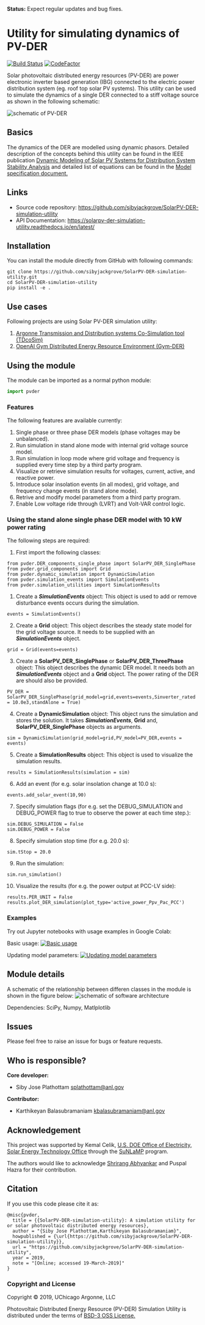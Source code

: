**Status:** Expect regular updates and bug fixes.

# Utility for simulating dynamics of PV-DER

[![Build Status](https://travis-ci.org/sibyjackgrove/SolarPV-DER-simulation-utility.svg?branch=master)](https://travis-ci.org/sibyjackgrove/SolarPV-DER-simulation-utility)
[![CodeFactor](https://www.codefactor.io/repository/github/sibyjackgrove/solarpv-der-simulation-utility/badge)](https://www.codefactor.io/repository/github/sibyjackgrove/solarpv-der-simulation-utility)

Solar photovoltaic distributed energy resources (PV-DER) are power electronic inverter based generation (IBG) connected to the electric power distribution system (eg. roof top solar PV systems). This utility can be used to simulate the dynamics of a single DER connected to a stiff voltage source as shown in the following schematic:

![schematic of PV-DER](PVDER_schematic.png)

## Basics
The dynamics of the DER are modelled using dynamic phasors. Detailed description of the concepts behind this utility can be found in the IEEE publication [Dynamic Modeling of Solar PV Systems for Distribution System Stability Analysis](https://www.researchgate.net/publication/333985171_Dynamic_Modeling_of_Solar_PV_Systems_for_Distribution_System_Stability_Analysis) and detailed list of equations can be found in the [Model specification document.](docs/PV_DER_model_specification_rev3.docx)

## Links
* Source code repository: https://github.com/sibyjackgrove/SolarPV-DER-simulation-utility
* API Documentation: https://solarpv-der-simulation-utility.readthedocs.io/en/latest/

## Installation
You can install the module directly from GitHub with following commands:
```
git clone https://github.com/sibyjackgrove/SolarPV-DER-simulation-utility.git
cd SolarPV-DER-simulation-utility
pip install -e .
```

## Use cases
Following projects are using Solar PV-DER simulation utility:
1. [Argonne Transmission and Distribution systems Co-Simulation tool (TDcoSim)](https://github.com/tdcosim/TDcoSim)
2. [OpenAI Gym Distributed Energy Resource Environment  (Gym-DER)](https://github.com/sibyjackgrove/gym-SolarPVDER-environment)

## Using the module
The module can be imported as a normal python module:

```python
import pvder
```

### Features
The following features are available currently:
1. Single phase or three phase DER models (phase voltages may be unbalanced).
2. Run simulation in stand alone mode with internal grid voltage source model.
3. Run simulation in loop mode where grid voltage and frequency is supplied every time step by a third party program.
4. Visualize or retrieve simulation results for voltages, current, active, and reactive power.
5. Introduce solar insolation events (in all modes), grid voltage, and frequency change events (in stand alone mode).
6. Retrive and modify model parameters from a third party program.
7. Enable Low voltage ride through (LVRT) and Volt-VAR control logic.

### Using the stand alone single phase DER model with 10 kW power rating
The following steps are required:
1. First import the following classes:
```
from pvder.DER_components_single_phase import SolarPV_DER_SinglePhase
from pvder.grid_components import Grid
from pvder.dynamic_simulation import DynamicSimulation
from pvder.simulation_events import SimulationEvents
from pvder.simulation_utilities import SimulationResults
```
1. Create a **_SimulationEvents_** object: This object is used to add or remove disturbance events occurs during the simulation.
```
events = SimulationEvents()
```
2. Create a **Grid** object: This object describes the steady state model for the grid voltage source. It needs to be supplied with an **_SimulationEvents_** object.
```
grid = Grid(events=events)
```
3. Create a **SolarPV_DER_SinglePhase** or **SolarPV_DER_ThreePhase** object: This object describes the dynamic DER model. It needs both an **_SimulationEvents_** object and a **Grid** object. The power rating of the DER are should also be provided.
```
PV_DER = SolarPV_DER_SinglePhase(grid_model=grid,events=events,Sinverter_rated = 10.0e3,standAlone = True)
```
4. Create a **DynamicSimulation** object: This object runs the simulation and stores the solution. It takes **_SimulationEvents_**, **Grid** and, **SolarPV_DER_SinglePhase** objects as arguments.
```
sim = DynamicSimulation(grid_model=grid,PV_model=PV_DER,events = events)
```
5. Create a **SimulationResults** object: This object is used to visualize the simulation results.
```
results = SimulationResults(simulation = sim)
```
6. Add an event (for e.g. solar insolation change at 10.0 s):
```
events.add_solar_event(10,90)
```
7. Specify simulation flags (for e.g. set the DEBUG_SIMULATION and DEBUG_POWER flag to true to observe the power at each time step.):
```
sim.DEBUG_SIMULATION = False
sim.DEBUG_POWER = False
```
8. Specify simulation stop time (for e.g. 20.0 s):
```
sim.tStop = 20.0
```
9. Run the simulation:
```
sim.run_simulation()
```
10. Visualize the results (for e.g. the power output at PCC-LV side):
```
results.PER_UNIT = False
results.plot_DER_simulation(plot_type='active_power_Ppv_Pac_PCC')
```

### Examples
Try out Jupyter notebooks with usage examples in Google Colab:

Basic usage:
[![Basic usage](https://colab.research.google.com/assets/colab-badge.svg)](https://colab.research.google.com/github/sibyjackgrove/SolarPV-DER-simulation-utility/blob/master/examples/PV-DER_usage_example.ipynb)

Updating model parameters:
[![Updating model parameters](https://colab.research.google.com/assets/colab-badge.svg)](https://github.com/sibyjackgrove/SolarPV-DER-simulation-utility/blob/master/examples/PV-DER_parameter_update_example.ipynb)

## Module details
A schematic of the relationship between differen classes in the module is shown in the figure below:
![schematic of software architecture](docs/software_architecture.png)

Dependencies: SciPy, Numpy, Matlplotlib

## Issues
Please feel free to raise an issue for bugs or feature requests.

## Who is responsible?

**Core developer:**
- Siby Jose Plathottam splathottam@anl.gov

**Contributor:**

- Karthikeyan Balasubramaniam kbalasubramaniam@anl.gov

## Acknowledgement

This project was supported by Kemal Celik, [U.S. DOE Office of Electricity, Solar Energy Technology Office](https://www.energy.gov/eere/solar/solar-energy-technologies-office) through the [SuNLaMP](https://www.energy.gov/eere/solar/sunshot-national-laboratory-multiyear-partnership-sunlamp) program.

The authors would like to acknowledge [Shrirang Abhyankar](https://github.com/abhyshr) and Puspal Hazra for their contribution.

## Citation
If you use this code please cite it as:
```
@misc{pvder,
  title = {{SolarPV-DER-simulation-utility}: A simulation utility for or solar photovoltaic distributed energy resources},
  author = "{Siby Jose Plathottam,Karthikeyan Balasubramaniam}",
  howpublished = {\url{https://github.com/sibyjackgrove/SolarPV-DER-simulation-utility}},
  url = "https://github.com/sibyjackgrove/SolarPV-DER-simulation-utility",
  year = 2019,
  note = "[Online; accessed 19-March-2019]"
}
```
### Copyright and License
Copyright © 2019, UChicago Argonne, LLC

Photovoltaic Distributed Energy Resource (PV-DER) Simulation Utility is distributed under the terms of [BSD-3 OSS License.](LICENSE)
